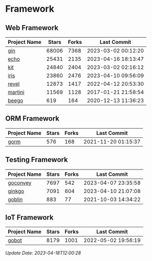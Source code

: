 # Framework

## Web Framework
| Project Name | Stars | Forks | Last Commit |
| ------------ | ----- | ----- | ----------- |
| [gin](https://github.com/gin-gonic/gin) | 68006 | 7368 | 2023-03-02 00:12:20 |
| [echo](https://github.com/labstack/echo) | 25431 | 2135 | 2023-04-16 18:13:47 |
| [kit](https://github.com/go-kit/kit) | 24840 | 2404 | 2023-03-02 02:16:12 |
| [iris](https://github.com/kataras/iris) | 23860 | 2476 | 2023-04-10 09:56:09 |
| [revel](https://github.com/revel/revel) | 12873 | 1417 | 2022-04-12 20:53:30 |
| [martini](https://github.com/go-martini/martini) | 11569 | 1128 | 2017-01-21 21:58:54 |
| [beego](https://github.com/astaxie/beego) | 619 | 164 | 2020-12-13 11:36:23 |

## ORM Framework
| Project Name | Stars | Forks | Last Commit |
| ------------ | ----- | ----- | ----------- |
| [gorm](https://github.com/jinzhu/gorm) | 576 | 168 | 2021-11-20 01:15:37 |

## Testing Framework
| Project Name | Stars | Forks | Last Commit |
| ------------ | ----- | ----- | ----------- |
| [goconvey](https://github.com/smartystreets/goconvey) | 7697 | 542 | 2023-04-07 23:35:58 |
| [ginkgo](https://github.com/onsi/ginkgo) | 7091 | 604 | 2023-04-10 21:07:08 |
| [goblin](https://github.com/franela/goblin) | 883 | 77 | 2021-10-03 14:34:22 |

## IoT Framework
| Project Name | Stars | Forks | Last Commit |
| ------------ | ----- | ----- | ----------- |
| [gobot](https://github.com/hybridgroup/gobot) | 8179 | 1001 | 2022-05-02 19:56:19 |

*Update Date: 2023-04-18T12:00:28*